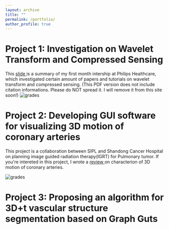 ```yaml
---
layout: archive
title: ""
permalink: /portfolio/
author_profile: true
---
```

Project 1: Investigation on Wavelet Transform and Compressed Sensing
======
This [slide     ](http://dukang4655.github.io/files/WT&CS.pdf) is a summary of my first month intership at Philips Healthcare, which investigated certain amount of papers and tutorials on wavelet transform and compressed sensing. (This PDF version does not include citation informations. Please do NOT spread it. I will remove it from this site soon!)
![grades](https://dukang4655.github.io/images/WT&CS.jpg)

Project 2: Developing GUI software for visualizing 3D motion of coronary arteries
======
This project is a collaboration between SIPL and Shandong Cancer Hospital on planning image guided radiation therapy(IGRT) for Pulmonary tumor. If you're intereted in this project, I wrote a [review   ](http://dukang4655.github.io/files/review.pdf) on characterion of 3D motion of coronary arteries. 

![grades](https://dukang4655.github.io/images/GUI.png)

Project 3: Proposing an algorithm for 3D+t vascular structure segmentation based on Graph Guts
======
